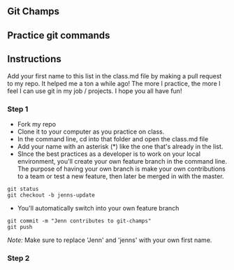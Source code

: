 ## Git Champs
## Practice git commands
## Instructions
Add your first name to this list in the class.md file by making a pull request to my repo. It helped me a ton a while ago! The more I practice, the more I feel I can use git in my job / projects. I hope you all have fun! 

### Step 1
- Fork my repo
- Clone it to your computer as you practice on class.
- In the command line, cd into that folder and open the class.md file
- Add your name with an asterisk (*) like the one that's already in the list.
- SInce the best practices as a developer is to work on your local environment, you'll create your own feature branch in the command line. The purpose of having your own branch is make your own contributions to a team or test a new feature, then later be merged in with the master.
```
git status
git checkout -b jenns-update
```
- You'll automatically switch into your own feature branch

```
git commit -m "Jenn contributes to git-champs"
git push
```

*Note:* Make sure to replace 'Jenn' and 'jenns' with your own first name.

### Step 2






